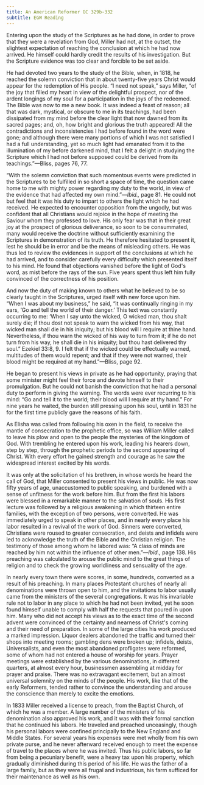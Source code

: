 ```yaml
---
title: An American Reformer GC 329b-332
subtitle: EGW Reading
---
```


Entering upon the study of the Scriptures as he had done, in order to prove that they were a revelation from God, Miller had not, at the outset, the slightest expectation of reaching the conclusion at which he had now arrived. He himself could hardly credit the results of his investigation. But the Scripture evidence was too clear and forcible to be set aside.

He had devoted two years to the study of the Bible, when, in 1818, he reached the solemn conviction that in about twenty-five years Christ would appear for the redemption of His people. “I need not speak,” says Miller, “of the joy that filled my heart in view of the delightful prospect, nor of the ardent longings of my soul for a participation in the joys of the redeemed. The Bible was now to me a new book. It was indeed a feast of reason; all that was dark, mystical, or obscure to me in its teachings, had been dissipated from my mind before the clear light that now dawned from its sacred pages; and, oh, how bright and glorious the truth appeared! All the contradictions and inconsistencies I had before found in the word were gone; and although there were many portions of which I was not satisfied I had a full understanding, yet so much light had emanated from it to the illumination of my before darkened mind, that I felt a delight in studying the Scripture which I had not before supposed could be derived from its teachings.”—Bliss, pages 76, 77.

“With the solemn conviction that such momentous events were predicted in the Scriptures to be fulfilled in so short a space of time, the question came home to me with mighty power regarding my duty to the world, in view of the evidence that had affected my own mind.”—_Ibid.,_ page 81. He could not but feel that it was his duty to impart to others the light which he had received. He expected to encounter opposition from the ungodly, but was confident that all Christians would rejoice in the hope of meeting the Saviour whom they professed to love. His only fear was that in their great joy at the prospect of glorious deliverance, so soon to be consummated, many would receive the doctrine without sufficiently examining the Scriptures in demonstration of its truth. He therefore hesitated to present it, lest he should be in error and be the means of misleading others. He was thus led to review the evidences in support of the conclusions at which he had arrived, and to consider carefully every difficulty which presented itself to his mind. He found that objections vanished before the light of God's word, as mist before the rays of the sun. Five years spent thus left him fully convinced of the correctness of his position.

And now the duty of making known to others what he believed to be so clearly taught in the Scriptures, urged itself with new force upon him. “When I was about my business,” he said, “it was continually ringing in my ears, ‘Go and tell the world of their danger.’ This text was constantly occurring to me: ‘When I say unto the wicked, O wicked man, thou shalt surely die; if thou dost not speak to warn the wicked from his way, that wicked man shall die in his iniquity; but his blood will I require at thine hand. Nevertheless, if thou warn the wicked of his way to turn from it; if he do not turn from his way, he shall die in his iniquity; but thou hast delivered thy soul.” Ezekiel 33:8, 9. I felt that if the wicked could be effectually warned, multitudes of them would repent; and that if they were not warned, their blood might be required at my hand.”—Bliss, page 92.

He began to present his views in private as he had opportunity, praying that some minister might feel their force and devote himself to their promulgation. But he could not banish the conviction that he had a personal duty to perform in giving the warning. The words were ever recurring to his mind: “Go and tell it to the world; their blood will I require at thy hand.” For nine years he waited, the burden still pressing upon his soul, until in 1831 he for the first time publicly gave the reasons of his faith.

As Elisha was called from following his oxen in the field, to receive the mantle of consecration to the prophetic office, so was William Miller called to leave his plow and open to the people the mysteries of the kingdom of God. With trembling he entered upon his work, leading his hearers down, step by step, through the prophetic periods to the second appearing of Christ. With every effort he gained strength and courage as he saw the widespread interest excited by his words.

It was only at the solicitation of his brethren, in whose words he heard the call of God, that Miller consented to present his views in public. He was now fifty years of age, unaccustomed to public speaking, and burdened with a sense of unfitness for the work before him. But from the first his labors were blessed in a remarkable manner to the salvation of souls. His first lecture was followed by a religious awakening in which thirteen entire families, with the exception of two persons, were converted. He was immediately urged to speak in other places, and in nearly every place his labor resulted in a revival of the work of God. Sinners were converted, Christians were roused to greater consecration, and deists and infidels were led to acknowledge the truth of the Bible and the Christian religion. The testimony of those among whom he labored was: “A class of minds are reached by him not within the influence of other men.”—_Ibid.,_ page 138. His preaching was calculated to arouse the public mind to the great things of religion and to check the growing worldliness and sensuality of the age.

In nearly every town there were scores, in some, hundreds, converted as a result of his preaching. In many places Protestant churches of nearly all denominations were thrown open to him, and the invitations to labor usually came from the ministers of the several congregations. It was his invariable rule not to labor in any place to which he had not been invited, yet he soon found himself unable to comply with half the requests that poured in upon him. Many who did not accept his views as to the exact time of the second advent were convinced of the certainty and nearness of Christ's coming and their need of preparation. In some of the large cities his work produced a marked impression. Liquor dealers abandoned the traffic and turned their shops into meeting rooms; gambling dens were broken up; infidels, deists, Universalists, and even the most abandoned profligates were reformed, some of whom had not entered a house of worship for years. Prayer meetings were established by the various denominations, in different quarters, at almost every hour, businessmen assembling at midday for prayer and praise. There was no extravagant excitement, but an almost universal solemnity on the minds of the people. His work, like that of the early Reformers, tended rather to convince the understanding and arouse the conscience than merely to excite the emotions.

In 1833 Miller received a license to preach, from the Baptist Church, of which he was a member. A large number of the ministers of his denomination also approved his work, and it was with their formal sanction that he continued his labors. He traveled and preached unceasingly, though his personal labors were confined principally to the New England and Middle States. For several years his expenses were met wholly from his own private purse, and he never afterward received enough to meet the expense of travel to the places where he was invited. Thus his public labors, so far from being a pecuniary benefit, were a heavy tax upon his property, which gradually diminished during this period of his life. He was the father of a large family, but as they were all frugal and industrious, his farm sufficed for their maintenance as well as his own.